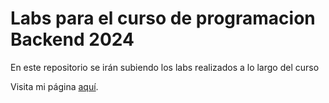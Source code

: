 # Labs para el curso de programacion Backend 2024

En este repositorio se irán subiendo los labs realizados a lo largo del curso 

Visita mi página [aquí](Frontend/00-index.html).